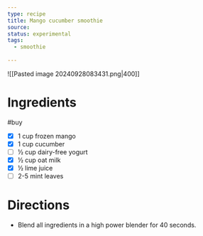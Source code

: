 ```yaml
---
type: recipe
title: Mango cucumber smoothie
source: 
status: experimental
tags:
  - smoothie
  
---
```

![[Pasted image 20240928083431.png|400]]
# Ingredients
#buy
- [x] 1 cup frozen mango
- [x] 1 cup cucumber
- [ ] ½ cup dairy-free yogurt
- [x] ½ cup oat milk
- [x] ½ lime juice
- [ ] 2-5 mint leaves
# Directions
- Blend all ingredients in a high power blender for 40 seconds.